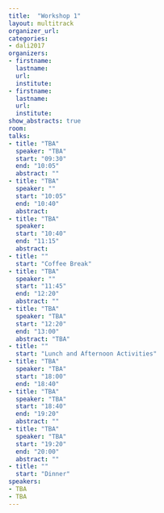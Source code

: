 ```yaml
---
title:  "Workshop 1"
layout: multitrack
organizer_url: 
categories:
- dali2017
organizers:
- firstname: 
  lastname: 
  url: 
  institute: 
- firstname: 
  lastname: 
  url: 
  institute: 
show_abstracts: true
room: 
talks:
- title: "TBA"
  speaker: "TBA"
  start: "09:30"
  end: "10:05"
  abstract: ""
- title: "TBA"
  speaker: ""
  start: "10:05"
  end: "10:40"
  abstract: 
- title: "TBA"
  speaker: 
  start: "10:40"
  end: "11:15"
  abstract: 
- title: ""
  start: "Coffee Break"
- title: "TBA"
  speaker: ""
  start: "11:45"
  end: "12:20"
  abstract: ""
- title: "TBA"
  speaker: "TBA"
  start: "12:20"
  end: "13:00"
  abstract: "TBA"
- title: ""
  start: "Lunch and Afternoon Activities"
- title: "TBA"
  speaker: "TBA"
  start: "18:00"
  end: "18:40"
- title: "TBA"
  speaker: "TBA"
  start: "18:40"
  end: "19:20"
  abstract: ""
- title: "TBA"
  speaker: "TBA"
  start: "19:20"
  end: "20:00"
  abstract: ""
- title: ""
  start: "Dinner"
speakers:
- TBA
- TBA
---
```

